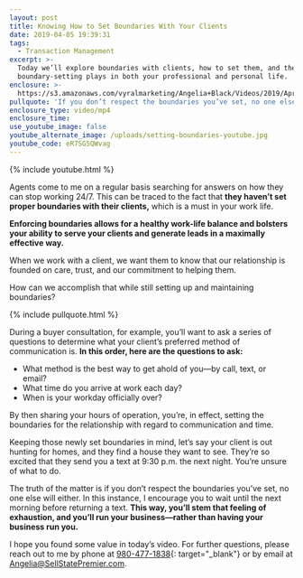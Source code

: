 ```yaml
---
layout: post
title: Knowing How to Set Boundaries With Your Clients
date: 2019-04-05 19:39:31
tags:
  - Transaction Management
excerpt: >-
  Today we’ll explore boundaries with clients, how to set them, and the role
  boundary-setting plays in both your professional and personal life.
enclosure: >-
  https://s3.amazonaws.com/vyralmarketing/Angelia+Black/Videos/2019/April/Sellstate+Premier-+Knowing+How+to+Set+Boundaries+With+Your+Clients.mp4
pullquote: 'If you don’t respect the boundaries you’ve set, no one else will either.'
enclosure_type: video/mp4
enclosure_time:
use_youtube_image: false
youtube_alternate_image: /uploads/setting-boundaries-youtube.jpg
youtube_code: eR7SG5QWvag
---
```


{% include youtube.html %}

Agents come to me on a regular basis searching for answers on how they can stop working 24/7. This can be traced to the fact that **they haven’t set proper boundaries with their clients,** which is a must in your work life.&nbsp;

**Enforcing boundaries allows for a healthy work-life balance and bolsters your ability to serve your clients and generate leads in a maximally effective way.**&nbsp;

When we work with a client, we want them to know that our relationship is founded on care, trust, and our commitment to helping them. &nbsp;

How can we accomplish that while still setting up and maintaining boundaries?&nbsp;

{% include pullquote.html %}

During a buyer consultation, for example, you’ll want to ask a series of questions to determine what your client’s preferred method of communication is. **In this order, here are the questions to ask:&nbsp;**

* What method is the best way to get ahold of you—by call, text, or email?&nbsp;
* What time do you arrive at work each day?&nbsp;
* When is your workday officially over?&nbsp;

By then sharing your hours of operation, you’re, in effect, setting the boundaries for the relationship with regard to communication and time.&nbsp;

Keeping those newly set boundaries in mind, let’s say your client is out hunting for homes, and they find a house they want to see. They’re so excited that they send you a text at 9:30 p.m. the next night. You’re unsure of what to do.&nbsp;

The truth of the matter is if you don’t respect the boundaries you’ve set, no one else will either. In this instance, I encourage you to wait until the next morning before returning a text. **This way, you’ll stem that feeling of exhaustion, and you’ll run your business—rather than having your business run you.&nbsp;**

I hope you found some value in today’s video. For further questions, please reach out to me by phone at [980-477-1838](tel:980-477-1838){: target="_blank"} or by email at [Angelia@SellStatePremier.com](mailto:Angelia@SellStatePremier.com).